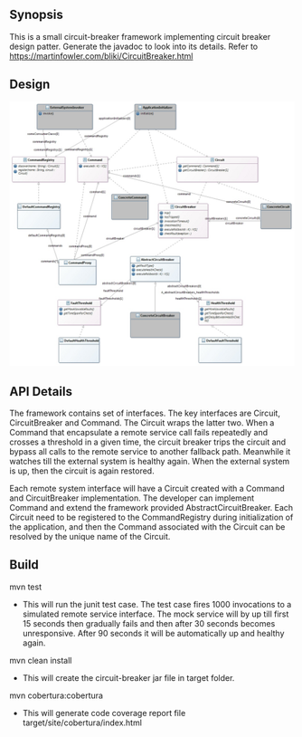 ## Synopsis

This is a small circuit-breaker framework implementing circuit breaker design patter. Generate the javadoc to look into its details. Refer to https://martinfowler.com/bliki/CircuitBreaker.html

## Design
![Optional Text](image.jpg)

## API Details

The framework contains set of interfaces. The key interfaces are Circuit, CircuitBreaker and Command. The Circuit wraps the latter two. When a Command that encapsulate a remote service call fails repeatedly and crosses a threshold in a given time, the circuit breaker trips the circuit and bypass all calls to the remote service to another fallback path. Meanwhile it watches till the external system is healthy again. When the external system is up, then the circuit is again restored. 

Each remote system interface will have a Circuit created with a Command and CircuitBreaker implementation. The developer can implement Command and extend the framework provided AbstractCircuitBreaker. Each Circuit need to be registered to the CommandRegistry during initialization of the application, and then the Command associated with the Circuit can be resolved by the unique name of the Circuit.

## Build
mvn test
 - This will run the junit test case. The test case fires 1000 invocations to a simulated remote service interface. The mock service will by up till first 15 seconds then gradually fails and then after 30 seconds becomes unresponsive. After 90 seconds it will be automatically up and healthy again.
  
mvn clean install
 - This will create the circuit-breaker jar file in target folder.

mvn cobertura:cobertura
 - This will generate code coverage report file target/site/cobertura/index.html



